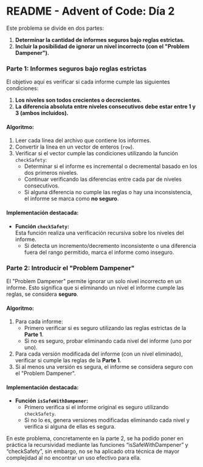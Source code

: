 # **README \- Advent of Code: Día 2**

Este problema se divide en dos partes:

1. **Determinar la cantidad de informes seguros bajo reglas estrictas.**  
2. **Incluir la posibilidad de ignorar un nivel incorrecto (con el "Problem Dampener").**

### **Parte 1: Informes seguros bajo reglas estrictas**

El objetivo aquí es verificar si cada informe cumple las siguientes condiciones:

1. **Los niveles son todos crecientes o decrecientes.**  
2. **La diferencia absoluta entre niveles consecutivos debe estar entre 1 y 3 (ambos incluidos).**

#### **Algoritmo:**

1. Leer cada línea del archivo que contiene los informes.  
2. Convertir la línea en un vector de enteros (`row`).  
3. Verificar si el vector cumple las condiciones utilizando la función `checkSafety`:  
   * Determinar si el informe es incremental o decremental basado en los dos primeros niveles.  
   * Continuar verificando las diferencias entre cada par de niveles consecutivos.  
   * Si alguna diferencia no cumple las reglas o hay una inconsistencia, el informe se marca como **no seguro**.

#### **Implementación destacada:**

* **Función `checkSafety`:**  
  Esta función realiza una verificación recursiva sobre los niveles del informe.  
  * Si detecta un incremento/decremento inconsistente o una diferencia fuera del rango permitido, marca el informe como inseguro.

### **Parte 2: Introducir el "Problem Dampener"**

El "Problem Dampener" permite ignorar un solo nivel incorrecto en un informe. Esto significa que si eliminando un nivel el informe cumple las reglas, se considera **seguro**.

#### **Algoritmo:**

1. Para cada informe:  
   * Primero verificar si es seguro utilizando las reglas estrictas de la **Parte 1**.  
   * Si no es seguro, probar eliminando cada nivel del informe (uno por uno).  
2. Para cada versión modificada del informe (con un nivel eliminado), verificar si cumple las reglas de la **Parte 1**.  
3. Si al menos una versión es segura, el informe se considera seguro con el "Problem Dampener".

#### **Implementación destacada:**

* **Función `isSafeWithDampener`:**  
  * Primero verifica si el informe original es seguro utilizando `checkSafety`.  
  * Si no lo es, genera versiones modificadas eliminando cada nivel y verifica si alguna de ellas es segura.

En este problema, concretamente en la parte 2, se ha podido poner en práctica la recursividad mediante las funciones “isSafeWithDampener” y “checkSafety”,  sin embargo, no se ha aplicado otra técnica de mayor complejidad al no encontrar un uso efectivo para ella.

